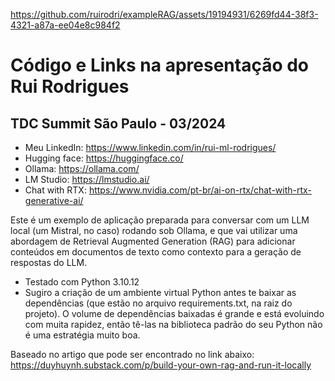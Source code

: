 https://github.com/ruirodri/exampleRAG/assets/19194931/6269fd44-38f3-4321-a87a-ee04e8c984f2
# Código e Links na apresentação do Rui Rodrigues
## TDC Summit São Paulo - 03/2024

- Meu LinkedIn: https://www.linkedin.com/in/rui-ml-rodrigues/
- Hugging face: https://huggingface.co/
- Ollama: https://ollama.com/
- LM Studio: https://lmstudio.ai/
- Chat with RTX: https://www.nvidia.com/pt-br/ai-on-rtx/chat-with-rtx-generative-ai/ 

Este é um exemplo de aplicação preparada para conversar com um LLM local (um Mistral, no caso) rodando sob Ollama, e que vai utilizar uma abordagem de Retrieval Augmented Generation (RAG) para adicionar conteúdos em documentos de texto como contexto para a geração de respostas do LLM.

- Testado com Python 3.10.12
- Sugiro a criação de um ambiente virtual Python antes te baixar as dependências (que estão no arquivo requirements.txt, na raiz do projeto). O volume de dependências baixadas é grande e está evoluindo com muita rapidez, então tê-las na biblioteca padrão do seu Python não é uma estratégia muito boa.

Baseado no artigo que pode ser encontrado no link abaixo:
https://duyhuynh.substack.com/p/build-your-own-rag-and-run-it-locally
